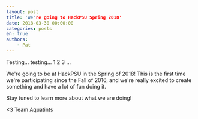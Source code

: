 ```yaml
---
layout: post
title: 'We're going to HackPSU Spring 2018'
date: 2018-03-30 00:00:00
categories: posts
en: true
authors:
    - Pat
---
```



Testing... testing... 1 2 3 ...

We're going to be at HackPSU in the Spring of 2018!  This is the first time we're participating since the Fall of 2016, and we're really excited to create something and have a lot of fun doing it.  

Stay tuned to learn more about what we are doing!

<3 Team Aquatints
